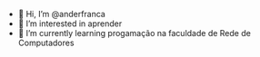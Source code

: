 - 👋 Hi, I’m @anderfranca
- 👀 I’m interested in  aprender
- 🌱 I’m currently learning  progamação na faculdade de Rede de Computadores

<!---
anderfranca/anderfranca is a ✨ special ✨ repository because its `README.md` (this file) appears on your GitHub profile.
You can click the Preview link to take a look at your changes.
--->
